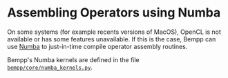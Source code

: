 Assembling Operators using Numba
================================

On some systems (for example recents versions of MacOS), OpenCL is not available or has some features
unavailable. If this is the case, Bempp can use [Numba]()
to just-in-time compile operator assembly routines.

Bempp's Numba kernels are defined in the file [`bempp/core/numba_kernels.py`]().
